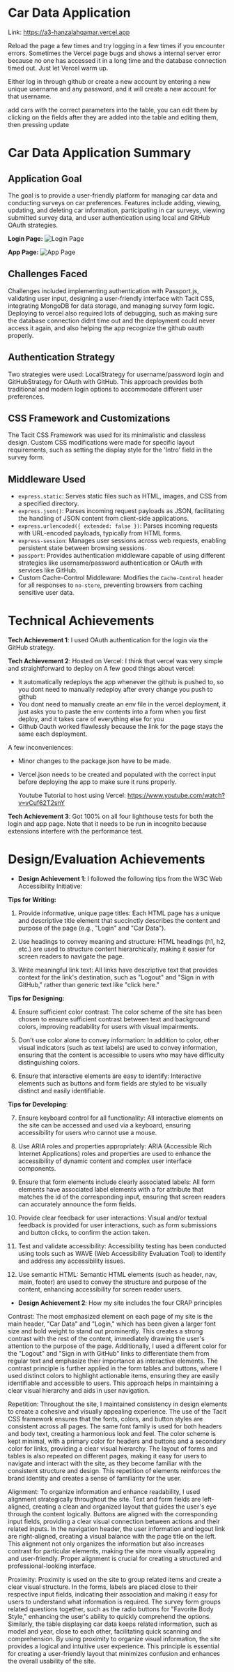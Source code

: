 # Car Data Application

Link:
https://a3-hanzalahqamar.vercel.app

Reload the page a few times and try logging in a few times if you encounter errors.
Sometimes the Vercel page bugs and shows a internal server error because no one has accessed it in a long time and the database connection timed out. Just let Vercel warm up.

Either log in through github or create a new account by entering a new unique username and any password, and it will create a new account for that username. 

add cars with the correct parameters into the table, you can edit them by clicking on the fields after they are added into the table and editing them, then pressing update

# Car Data Application Summary

## Application Goal
The goal is to provide a user-friendly platform for managing car data and conducting surveys on car preferences. Features include adding, viewing, updating, and deleting car information, participating in car surveys, viewing submitted survey data, and user authentication using local and GitHub OAuth strategies.

**Login Page:**
![Login Page](<Screenshot 2024-03-28 at 1.44.37 AM.png>)

**App Page:**
![App Page](<Screenshot 2024-03-28 at 1.45.32 AM.png>)


## Challenges Faced
Challenges included implementing authentication with Passport.js, validating user input, designing a user-friendly interface with Tacit CSS, integrating MongoDB for data storage, and managing survey form logic.
Deploying to vercel also required lots of debugging, such as making sure the database connection didnt time out and the deployment could never access it again, and also helping the app recognize the github oauth properly.

## Authentication Strategy
Two strategies were used: LocalStrategy for username/password login and GitHubStrategy for OAuth with GitHub. This approach provides both traditional and modern login options to accommodate different user preferences.

## CSS Framework and Customizations
The Tacit CSS Framework was used for its minimalistic and classless design. Custom CSS modifications were made for specific layout requirements, such as setting the display style for the 'Intro' field in the survey form.

## Middleware Used
- `express.static`: Serves static files such as HTML, images, and CSS from a specified directory.
- `express.json()`: Parses incoming request payloads as JSON, facilitating the handling of JSON content from client-side applications.
- `express.urlencoded({ extended: false })`: Parses incoming requests with URL-encoded payloads, typically from HTML forms.
- `express-session`: Manages user sessions across web requests, enabling persistent state between browsing sessions.
- `passport`: Provides authentication middleware capable of using different strategies like username/password authentication or OAuth with services like GitHub.
- Custom Cache-Control Middleware: Modifies the `Cache-Control` header for all responses to `no-store`, preventing browsers from caching sensitive user data.


# Technical Achievements
**Tech Achievement 1**: I used OAuth authentication for the login via the GitHub strategy.

**Tech Achievement 2**: Hosted on Vercel: 
I think that vercel was very simple and straightforward to deploy on
A few good things about vercel:
- It automatically redeploys the app whenever the github is pushed to, so you dont need to manually redeploy after every change you push to github
- You dont need to manually create an env file in the vercel deployment, it just asks you to paste the env contents into a form when you first deploy, and it takes care of everything else for you
- Github Oauth worked flawlessly because the link for the page stays the same each deployment.

A few inconveniences:
- Minor changes to the package.json have to be made.
- Vercel.json needs to be created and populated with the correct input before deploying the app to make sure it runs properly.

    Youtube Tutorial to host using Vercel:
https://www.youtube.com/watch?v=vCuf62T2snY


 **Tech Achievement 3**:
Got 100% on all four lighthouse tests for both the login and app page.
Note that it needs to be run in incognito because extensions interfere with the performance test.


# Design/Evaluation Achievements

- **Design Achievement 1**: I followed the following tips from the W3C Web Accessibility Initiative:

**Tips for Writing:**

1. Provide informative, unique page titles: Each HTML page has a unique and descriptive title element that succinctly describes the content and purpose of the page (e.g., "Login" and "Car Data").

2. Use headings to convey meaning and structure: HTML headings (h1, h2, etc.) are used to structure content hierarchically, making it easier for screen readers to navigate the page.

3. Write meaningful link text: All links have descriptive text that provides context for the link's destination, such as "Logout" and "Sign in with GitHub," rather than generic text like "click here."

**Tips for Designing:**

4. Ensure sufficient color contrast: The color scheme of the site has been chosen to ensure sufficient contrast between text and background colors, improving readability for users with visual impairments.

5. Don't use color alone to convey information: In addition to color, other visual indicators (such as text labels) are used to convey information, ensuring that the content is accessible to users who may have difficulty distinguishing colors.

6. Ensure that interactive elements are easy to identify: Interactive elements such as buttons and form fields are styled to be visually distinct and easily identifiable.

**Tips for Developing**:

7. Ensure keyboard control for all functionality: All interactive elements on the site can be accessed and used via a keyboard, ensuring accessibility for users who cannot use a mouse.

8. Use ARIA roles and properties appropriately: ARIA (Accessible Rich Internet Applications) roles and properties are used to enhance the accessibility of dynamic content and complex user interface components.

9. Ensure that form elements include clearly associated labels: All form elements have associated label elements with a for attribute that matches the id of the corresponding input, ensuring that screen readers can accurately announce the form fields.

10. Provide clear feedback for user interactions: Visual and/or textual feedback is provided for user interactions, such as form submissions and button clicks, to confirm the action taken.

11. Test and validate accessibility: Accessibility testing has been conducted using tools such as WAVE (Web Accessibility Evaluation Tool) to identify and address any accessibility issues.

12. Use semantic HTML: Semantic HTML elements (such as header, nav, main, footer) are used to convey the structure and purpose of the content, enhancing accessibility for screen reader users.


- **Design Achievement 2**: How my site includes the four CRAP principles

Contrast:
The most emphasized element on each page of my site is the main header, "Car Data" and "Login," which has been given a larger font size and bold weight to stand out prominently. This creates a strong contrast with the rest of the content, immediately drawing the user's attention to the purpose of the page. Additionally, I used a different color for the "Logout" and "Sign in with GitHub" links to differentiate them from regular text and emphasize their importance as interactive elements. The contrast principle is further applied in the form tables and buttons, where I used distinct colors to highlight actionable items, ensuring they are easily identifiable and accessible to users. This approach helps in maintaining a clear visual hierarchy and aids in user navigation.

Repetition:
Throughout the site, I maintained consistency in design elements to create a cohesive and visually appealing experience. The use of the Tacit CSS framework ensures that the fonts, colors, and button styles are consistent across all pages. The same font family is used for both headers and body text, creating a harmonious look and feel. The color scheme is kept minimal, with a primary color for headers and buttons and a secondary color for links, providing a clear visual hierarchy. The layout of forms and tables is also repeated on different pages, making it easy for users to navigate and interact with the site, as they become familiar with the consistent structure and design. This repetition of elements reinforces the brand identity and creates a sense of familiarity for the user.

Alignment:
To organize information and enhance readability, I used alignment strategically throughout the site. Text and form fields are left-aligned, creating a clean and organized layout that guides the user's eye through the content logically. Buttons are aligned with the corresponding input fields, providing a clear visual connection between actions and their related inputs. In the navigation header, the user information and logout link are right-aligned, creating a visual balance with the page title on the left. This alignment not only organizes the information but also increases contrast for particular elements, making the site more visually appealing and user-friendly. Proper alignment is crucial for creating a structured and professional-looking interface.

Proximity:
Proximity is used on the site to group related items and create a clear visual structure. In the forms, labels are placed close to their respective input fields, indicating their association and making it easy for users to understand what information is required. The survey form groups related questions together, such as the radio buttons for "Favorite Body Style," enhancing the user's ability to quickly comprehend the options. Similarly, the table displaying car data keeps related information, such as model and year, close to each other, facilitating quick scanning and comprehension. By using proximity to organize visual information, the site provides a logical and intuitive user experience. This principle is essential for creating a user-friendly layout that minimizes confusion and enhances the overall usability of the site.

